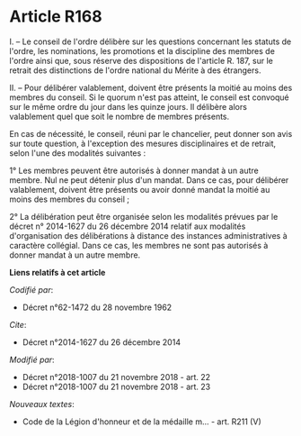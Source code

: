 # Article R168

I. – Le conseil de l'ordre délibère sur les questions concernant les statuts de l'ordre, les nominations, les promotions et
la discipline des membres de l'ordre ainsi que, sous réserve des dispositions de l'article R. 187, sur le retrait des
distinctions de l'ordre national du Mérite à des étrangers.

II. – Pour délibérer valablement, doivent être présents la moitié au moins des membres du conseil. Si le quorum n'est pas
atteint, le conseil est convoqué sur le même ordre du jour dans les quinze jours. Il délibère alors valablement quel que soit
le nombre de membres présents.

En cas de nécessité, le conseil, réuni par le chancelier, peut donner son avis sur toute question, à l'exception des mesures
disciplinaires et de retrait, selon l'une des modalités suivantes :

1° Les membres peuvent être autorisés à donner mandat à un autre membre. Nul ne peut détenir plus d'un mandat. Dans ce cas,
pour délibérer valablement, doivent être présents ou avoir donné mandat la moitié au moins des membres du conseil ;

2° La délibération peut être organisée selon les modalités prévues par le  décret n° 2014-1627 du 26 décembre 2014 relatif
aux modalités d'organisation des délibérations à distance des instances administratives à caractère collégial. Dans ce cas,
les membres ne sont pas autorisés à donner mandat à un autre membre.

**Liens relatifs à cet article**

_Codifié par_:

  - Décret n°62-1472 du 28 novembre 1962

_Cite_:

  - Décret n°2014-1627 du 26 décembre 2014

_Modifié par_:

  - Décret n°2018-1007 du 21 novembre 2018 - art. 22
  - Décret n°2018-1007 du 21 novembre 2018 - art. 23

_Nouveaux textes_:

  - Code de la Légion d'honneur et de la médaille m... - art. R211 (V)
